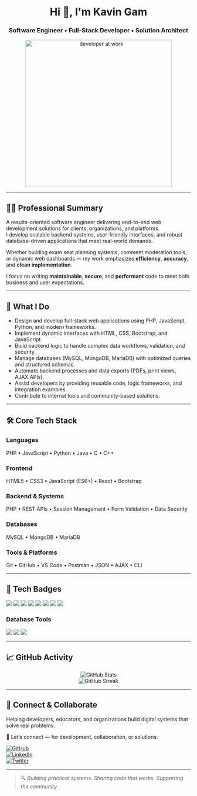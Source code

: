 
<h1 align="center">Hi 👋, I'm Kavin Gam</h1>
<h3 align="center">Software Engineer • Full-Stack Developer • Solution Architect</h3>

<div align="center">
  <img src="https://img.freepik.com/premium-vector/young-man-writing-code-desktop-computer-software-developer-work-workplace_625536-3771.jpg?w=600" width="400" alt="developer at work" />
</div>

---

## 🧑‍💻 Professional Summary

A results-oriented software engineer delivering end-to-end web development solutions for clients, organizations, and platforms.  
I develop scalable backend systems, user-friendly interfaces, and robust database-driven applications that meet real-world demands.

Whether building exam seat planning systems, comment moderation tools, or dynamic web dashboards — my work emphasizes **efficiency**, **accuracy**, and **clean implementation**.

I focus on writing **maintainable**, **secure**, and **performant** code to meet both business and user expectations.

---

## 🔧 What I Do

- Design and develop full-stack web applications using PHP, JavaScript, Python, and modern frameworks.
- Implement dynamic interfaces with HTML, CSS, Bootstrap, and JavaScript.
- Build backend logic to handle complex data workflows, validation, and security.
- Manage databases (MySQL, MongoDB, MariaDB) with optimized queries and structured schemas.
- Automate backend processes and data exports (PDFs, print views, AJAX APIs).
- Assist developers by providing reusable code, logic frameworks, and integration examples.
- Contribute to internal tools and community-based solutions.

---

## 🛠️ Core Tech Stack

### Languages  
PHP • JavaScript • Python • Java • C • C++

### Frontend  
HTML5 • CSS3 • JavaScript (ES6+) • React • Bootstrap

### Backend & Systems  
PHP • REST APIs • Session Management • Form Validation • Data Security

### Databases  
MySQL • MongoDB • MariaDB

### Tools & Platforms  
Git • GitHub • VS Code • Postman • JSON • AJAX • CLI

---

## 🧩 Tech Badges

![](https://img.shields.io/badge/HTML5-orange?style=for-the-badge&logo=html5&logoColor=white)
![](https://img.shields.io/badge/CSS3-blue?style=for-the-badge&logo=css3&logoColor=white)
![](https://img.shields.io/badge/JavaScript-yellow?style=for-the-badge&logo=javascript&logoColor=black)
![](https://img.shields.io/badge/PHP-purple?style=for-the-badge&logo=php&logoColor=white)
![](https://img.shields.io/badge/Python-blue?style=for-the-badge&logo=python&logoColor=white)
![](https://img.shields.io/badge/Java-red?style=for-the-badge&logo=openjdk&logoColor=white)
![](https://img.shields.io/badge/C-green?style=for-the-badge&logo=c&logoColor=white)
![](https://img.shields.io/badge/C++-green?style=for-the-badge&logo=c%2B%2B&logoColor=white)

### Database Tools

![](https://img.shields.io/badge/MySQL-00758F?style=for-the-badge&logo=mysql&logoColor=white)
![](https://img.shields.io/badge/MariaDB-003545?style=for-the-badge&logo=mariadb&logoColor=white)
![](https://img.shields.io/badge/MongoDB-4DB33D?style=for-the-badge&logo=mongodb&logoColor=white)

---

## 📈 GitHub Activity

<p align="center">
  <img src="https://github-readme-stats.vercel.app/api?username=kavingam&show_icons=true&theme=tokyonight" alt="GitHub Stats" />
  <br/>
  <img src="https://github-readme-streak-stats.herokuapp.com/?user=kavingam&theme=tokyonight" alt="GitHub Streak" />
</p>

---

## 🤝 Connect & Collaborate

Helping developers, educators, and organizations build digital systems that solve real problems.

📩 Let’s connect — for development, collaboration, or solutions:

[![GitHub](https://img.shields.io/badge/GitHub-181717?style=flat-square&logo=github&logoColor=white)](https://github.com/kavingam)  
[![LinkedIn](https://img.shields.io/badge/LinkedIn-0A66C2?style=flat-square&logo=linkedin&logoColor=white)](https://www.linkedin.com/in/kavin71/)  
[![Twitter](https://img.shields.io/badge/Twitter-1DA1F2?style=flat-square&logo=twitter&logoColor=white)](https://twitter.com/kavingam)

---

> 🔍 *Building practical systems. Sharing code that works. Supporting the community.*
